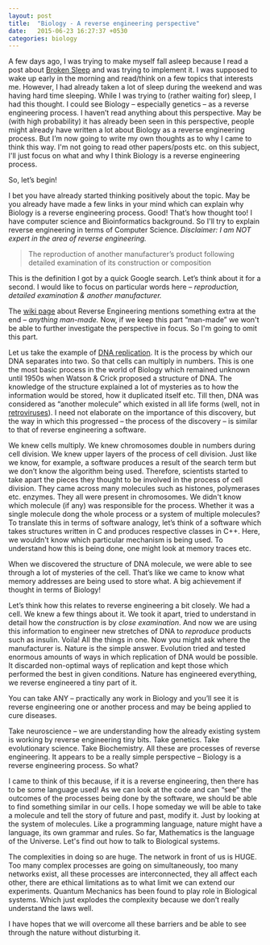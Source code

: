 ```yaml
---
layout: post
title:  "Biology - A reverse engineering perspective"
date:   2015-06-23 16:27:37 +0530
categories: biology
---
```

A few days ago, I was trying to make myself fall asleep because I read a post about <a href="http://aeon.co/magazine/psychology/why-broken-sleep-is-a-golden-time-for-creativity/">Broken Sleep</a> and was trying to implement it. I was supposed to wake up early in the morning and read/think on a few topics that interests me. However, I had already taken a lot of sleep during the weekend and was having hard time sleeping. <!--more-->While I was trying to (rather waiting for) sleep, I had this thought. I could see Biology – especially genetics – as a reverse engineering process. I haven’t read anything about this perspective. May be (with high probability) it has already been seen in this perspective, people might already have written a lot about Biology as a reverse engineering process. But I’m now going to write my own thoughts as to why I came to think this way. I'm not going to read other papers/posts etc. on this subject, I'll just focus on what and why I think Biology is a reverse engineering process.

So, let’s begin!

I bet you have already started thinking positively about the topic. May be you already have made a few links in your mind which can explain why Biology is a reverse engineering process. Good! That’s how thought too! I have computer science and Bioinformatics background. So I'll try to explain reverse engineering in terms of Computer Science. <em>Disclaimer: I am NOT expert in the area of reverse engineering.</em>
<blockquote>The reproduction of another manufacturer’s product following detailed examination of its construction or composition</blockquote>
This is the definition I got by a quick Google search. Let’s think about it for a second. I would like to focus on particular words here – <em>reproduction, detailed examination &amp; another manufacturer.</em>

The <a href="http://en.wikipedia.org/wiki/Reverse_engineering">wiki page</a> about Reverse Engineering mentions something extra at the end – <em>anything man-made.</em> Now, if we keep this part “man-made” we won't be able to further investigate the perspective in focus. So I'm going to omit this part.

Let us take the example of <a href="http://en.wikipedia.org/wiki/DNA_replication">DNA replication</a>. It is the process by which our DNA separates into two. So that cells can multiply in numbers. This is one the most basic process in the world of Biology which remained unknown until 1950s when Watson &amp; Crick proposed a structure of DNA. The knowledge of the structure explained a lot of mysteries as to how the information would be stored, how it duplicated itself etc. Till then, DNA was considered as “another molecule” which existed in all life forms (well, not in <a href="http://en.wikipedia.org/wiki/Retrovirus">retroviruses</a>). I need not elaborate on the importance of this discovery, but the way in which this progressed – the process of the discovery – is similar to that of reverse engineering a software.

We knew cells multiply. We knew chromosomes double in numbers during cell division. We knew upper layers of the process of cell division. Just like we know, for example, a software produces a result of the search term but we don’t know the algorithm being used. Therefore, scientists started to take apart the pieces they thought to be involved in the process of cell division. They came across many molecules such as histones, polymerases etc. enzymes. They all were present in chromosomes. We didn't know which molecule (if any) was responsible for the process. Whether it was a single molecule dong the whole process or a system of multiple molecules? To translate this in terms of software analogy, let’s think of a software which takes structures written in C and produces respective classes in C++. Here, we wouldn't know which particular mechanism is being used. To understand how this is being done, one might look at memory traces etc.

When we discovered the structure of DNA molecule, we were able to see through a lot of mysteries of the cell. That’s like we came to know what memory addresses are being used to store what. A big achievement if thought in terms of Biology!

Let’s think how this relates to reverse engineering a bit closely. We had a cell. We knew a few things about it. We took it apart, tried to understand in detail how the <em>construction</em> is by <em>close examination</em>. And now we are using this information to engineer new stretches of DNA to <em>reproduce</em> products such as insulin. Voila! All the things in one. Now you might ask where the manufacturer is. Nature is the simple answer. Evolution tried and tested enormous amounts of ways in which replication of DNA would be possible. It discarded non-optimal ways of replication and kept those which performed the best in given conditions. Nature has engineered everything, we reverse engineered a tiny part of it.

You can take ANY – practically any work in Biology and you’ll see it is reverse engineering one or another process and may be being applied to cure diseases.

Take neuroscience – we are understanding how the already existing system is working by reverse engineering tiny bits. Take genetics. Take evolutionary science. Take Biochemistry. All these are processes of reverse engineering.
It appears to be a really simple perspective – Biology is a reverse engineering process. So what?

I came to think of this because, if it is a reverse engineering, then there has to be some language used! As we can look at the code and can “see” the outcomes of the processes being done by the software, we should be able to find something similar in our cells. I hope someday we will be able to take a molecule and tell the story of future and past, modify it. Just by looking at the system of molecules. Like a programming language, nature might have a language, its own grammar and rules. So far, Mathematics is the language of the Universe. Let's find out how to talk to Biological systems.

The complexities in doing so are huge. The network in front of us is HUGE. Too many complex processes are going on simultaneously, too many networks exist, all these processes are interconnected, they all affect each other, there are ethical limitations as to what limit we can extend our experiments. Quantum Mechanics has been found to play role in Biological systems. Which just explodes the complexity because we don’t really understand the laws well.

I have hopes that we will overcome all these barriers and be able to see through the nature without disturbing it.
